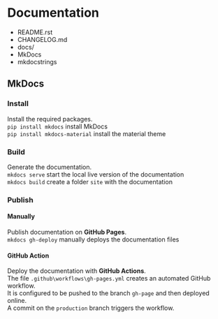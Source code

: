 # Documentation

- README.rst
- CHANGELOG.md
- docs/
- MkDocs
- mkdocstrings


## MkDocs

### Install
Install the required packages. <br>
`pip install mkdocs` install MkDocs <br>
`pip install mkdocs-material` install the material theme

### Build
Generate the documentation. <br>
`mkdocs serve` start the local live version of the documentation <br>
`mkdocs build` create a folder `site` with the documentation

### Publish

#### Manually
Publish documentation on **GitHub Pages**. <br>
`mkdocs gh-deploy` manually deploys the documentation files

#### GitHub Action
Deploy the documentation with **GitHub Actions**. <br>
The file `.github\workflows\gh-pages.yml` creates an automated GitHub workflow. <br>
It is configured to be pushed to the branch `gh-page` and then deployed online. <br>
A commit on the `production` branch triggers the workflow. 
